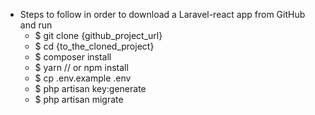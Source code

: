 -   Steps to follow in order to download a Laravel-react app from GitHub and run
    -   \$ git clone {github_project_url}
    -   \$ cd {to_the_cloned_project}
    -   \$ composer install
    -   \$ yarn // or npm install
    -   \$ cp .env.example .env
    -   \$ php artisan key:generate
    -   \$ php artisan migrate
